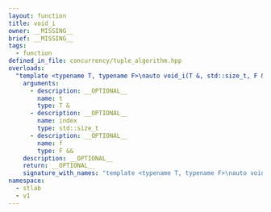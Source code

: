 ```yaml
---
layout: function
title: void_i
owner: __MISSING__
brief: __MISSING__
tags:
  - function
defined_in_file: concurrency/tuple_algorithm.hpp
overloads:
  "template <typename T, typename F>\nauto void_i(T &, std::size_t, F &&)":
    arguments:
      - description: __OPTIONAL__
        name: t
        type: T &
      - description: __OPTIONAL__
        name: index
        type: std::size_t
      - description: __OPTIONAL__
        name: f
        type: F &&
    description: __OPTIONAL__
    return: __OPTIONAL__
    signature_with_names: "template <typename T, typename F>\nauto void_i(T & t, std::size_t index, F && f)"
namespace:
  - stlab
  - v1
---
```

